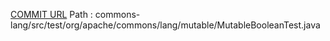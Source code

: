 [COMMIT URL](https://github.com/apache/commons-lang/commit/02f510c2043c1e25cc412777ecc2e3e4f648316c)
Path : commons-lang/src/test/org/apache/commons/lang/mutable/MutableBooleanTest.java